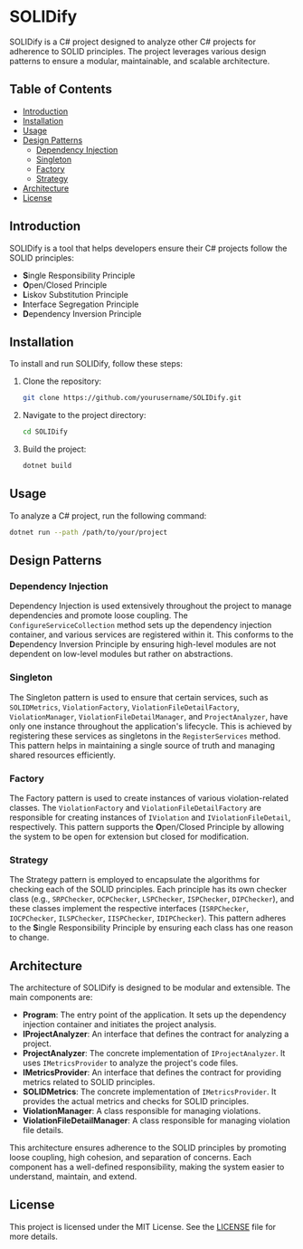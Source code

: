 # SOLIDify

SOLIDify is a C# project designed to analyze other C# projects for adherence to SOLID principles. The project leverages various design patterns to ensure a modular, maintainable, and scalable architecture.

## Table of Contents
- [Introduction](#introduction)
- [Installation](#installation)
- [Usage](#usage)
- [Design Patterns](#design-patterns)
  - [Dependency Injection](#dependency-injection)
  - [Singleton](#singleton)
  - [Factory](#factory)
  - [Strategy](#strategy)
- [Architecture](#architecture)
- [License](#license)

## Introduction

SOLIDify is a tool that helps developers ensure their C# projects follow the SOLID principles:
- **S**ingle Responsibility Principle
- **O**pen/Closed Principle
- **L**iskov Substitution Principle
- **I**nterface Segregation Principle
- **D**ependency Inversion Principle

## Installation

To install and run SOLIDify, follow these steps:

1. Clone the repository:
   ```sh
   git clone https://github.com/yourusername/SOLIDify.git
   ```
2. Navigate to the project directory:
   ```sh
   cd SOLIDify
   ```
3. Build the project:
   ```sh
   dotnet build
   ```

## Usage

To analyze a C# project, run the following command:
   ```sh
   dotnet run --path /path/to/your/project
   ```

## Design Patterns

### Dependency Injection

Dependency Injection is used extensively throughout the project to manage dependencies and promote loose coupling. The `ConfigureServiceCollection` method sets up the dependency injection container, and various services are registered within it. This conforms to the **D**ependency Inversion Principle by ensuring high-level modules are not dependent on low-level modules but rather on abstractions.

### Singleton

The Singleton pattern is used to ensure that certain services, such as `SOLIDMetrics`, `ViolationFactory`, `ViolationFileDetailFactory`, `ViolationManager`, `ViolationFileDetailManager`, and `ProjectAnalyzer`, have only one instance throughout the application's lifecycle. This is achieved by registering these services as singletons in the `RegisterServices` method. This pattern helps in maintaining a single source of truth and managing shared resources efficiently.

### Factory

The Factory pattern is used to create instances of various violation-related classes. The `ViolationFactory` and `ViolationFileDetailFactory` are responsible for creating instances of `IViolation` and `IViolationFileDetail`, respectively. This pattern supports the **O**pen/Closed Principle by allowing the system to be open for extension but closed for modification.

### Strategy

The Strategy pattern is employed to encapsulate the algorithms for checking each of the SOLID principles. Each principle has its own checker class (e.g., `SRPChecker`, `OCPChecker`, `LSPChecker`, `ISPChecker`, `DIPChecker`), and these classes implement the respective interfaces (`ISRPChecker`, `IOCPChecker`, `ILSPChecker`, `IISPChecker`, `IDIPChecker`). This pattern adheres to the **S**ingle Responsibility Principle by ensuring each class has one reason to change.

## Architecture

The architecture of SOLIDify is designed to be modular and extensible. The main components are:

- **Program**: The entry point of the application. It sets up the dependency injection container and initiates the project analysis.
- **IProjectAnalyzer**: An interface that defines the contract for analyzing a project.
- **ProjectAnalyzer**: The concrete implementation of `IProjectAnalyzer`. It uses `IMetricsProvider` to analyze the project's code files.
- **IMetricsProvider**: An interface that defines the contract for providing metrics related to SOLID principles.
- **SOLIDMetrics**: The concrete implementation of `IMetricsProvider`. It provides the actual metrics and checks for SOLID principles.
- **ViolationManager**: A class responsible for managing violations.
- **ViolationFileDetailManager**: A class responsible for managing violation file details.

This architecture ensures adherence to the SOLID principles by promoting loose coupling, high cohesion, and separation of concerns. Each component has a well-defined responsibility, making the system easier to understand, maintain, and extend.

## License

This project is licensed under the MIT License. See the [LICENSE](LICENSE) file for more details.

